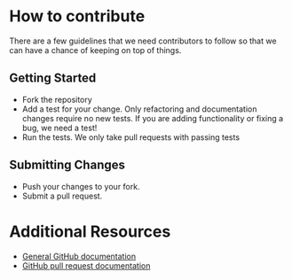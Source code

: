 # How to contribute

There are a few guidelines that we need contributors to follow so that we can have a chance of keeping on
top of things.

## Getting Started

* Fork the repository
* Add a test for your change. Only refactoring and documentation changes require no new tests. If you are adding functionality or fixing a bug, we need a test!
* Run the tests. We only take pull requests with passing tests

## Submitting Changes

* Push your changes to your fork. 
* Submit a pull request.

# Additional Resources

* [General GitHub documentation](http://help.github.com/)
* [GitHub pull request documentation](http://help.github.com/send-pull-requests/)








